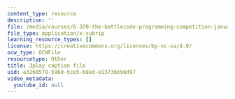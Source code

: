 ```yaml
---
content_type: resource
description: ''
file: /media/courses/6-370-the-battlecode-programming-competition-january-iap-2013/a326057959605ce5b8ede13736b96d97_BLExWo9Empk.vtt
file_type: application/x-subrip
learning_resource_types: []
license: https://creativecommons.org/licenses/by-nc-sa/4.0/
ocw_type: OCWFile
resourcetype: Other
title: 3play caption file
uid: a3260579-5960-5ce5-b8ed-e13736b96d97
video_metadata:
  youtube_id: null
---
```

